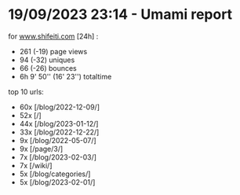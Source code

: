 # 19/09/2023 23:14 - Umami report
for www.shifeiti.com [24h] :

 - 261 (-19) page views
 - 94 (-32) uniques
 - 66 (-26) bounces
 - 6h 9' 50'' (16' 23'') totaltime


top 10 urls:
 - 60x [/blog/2022-12-09/]
 - 52x [/]
 - 44x [/blog/2023-01-12/]
 - 33x [/blog/2022-12-22/]
 - 9x [/blog/2022-05-07/]
 - 9x [/page/3/]
 - 7x [/blog/2023-02-03/]
 - 7x [/wiki/]
 - 5x [/blog/categories/]
 - 5x [/blog/2023-02-01/]


